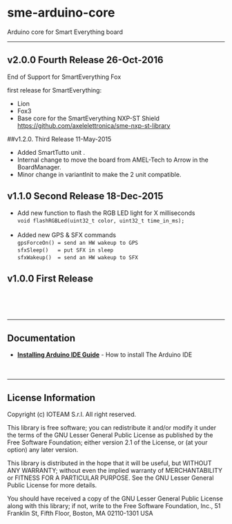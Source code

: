 # sme-arduino-core

Arduino core for Smart Everything board

---
## v2.0.0 Fourth Release 26-Oct-2016
End of Support for SmartEverything Fox

first release for  SmartEverything:
-  Lion
- Fox3
- Base core for the SmartEverything NXP-ST Shield
https://github.com/axelelettronica/sme-nxp-st-library


##v1.2.0. Third Release 11-May-2015
- Added SmartTutto unit .
- Internal change to move the board from AMEL-Tech to Arrow in the BoardManager.
- Minor change in variantInit to make the 2 unit compatible.


## v1.1.0 Second Release 18-Dec-2015
* Add new function to flash the RGB LED light for X milliseconds<br>
    `void flashRGBLed(uint32_t color, uint32_t time_in_ms);`<br><br>
* Added new GPS & SFX commands<br>
    `gpsForceOn() = send an HW wakeup to GPS`<br>
    `sfxSleep()   = put SFX in sleep`<br>
    `sfxWakeup()  = send an HW wakeup to SFX`<br>



## v1.0.0 First Release
<br><br><br>

---
## Documentation

* **[Installing Arduino IDE Guide](https://www.arduino.cc/en/Guide/HomePage)** - How to install The Arduino IDE
<br><br><br>

---
## License Information


Copyright (c) IOTEAM S.r.l. All right reserved.

This library is free software; you can redistribute it and/or
modify it under the terms of the GNU Lesser General Public
License as published by the Free Software Foundation; either
version 2.1 of the License, or (at your option) any later version.

This library is distributed in the hope that it will be useful,
but WITHOUT ANY WARRANTY; without even the implied warranty of
MERCHANTABILITY or FITNESS FOR A PARTICULAR PURPOSE. See the GNU
Lesser General Public License for more details.

You should have received a copy of the GNU Lesser General Public
License along with this library; if not, write to the Free Software
Foundation, Inc., 51 Franklin St, Fifth Floor, Boston, MA 02110-1301 USA
